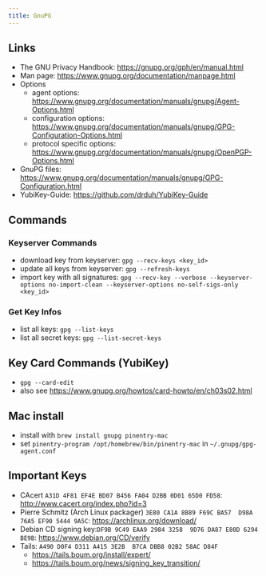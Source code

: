 ```yaml
---
title: GnuPG
---
```


## Links
- The GNU Privacy Handbook: https://gnupg.org/gph/en/manual.html
- Man page: https://www.gnupg.org/documentation/manpage.html
- Options
  - agent options: https://www.gnupg.org/documentation/manuals/gnupg/Agent-Options.html
  - configuration options: https://www.gnupg.org/documentation/manuals/gnupg/GPG-Configuration-Options.html
  - protocol specific options: https://www.gnupg.org/documentation/manuals/gnupg/OpenPGP-Options.html
- GnuPG files: https://www.gnupg.org/documentation/manuals/gnupg/GPG-Configuration.html
- YubiKey-Guide: https://github.com/drduh/YubiKey-Guide

## Commands

### Keyserver Commands
- download key from keyserver: `gpg --recv-keys <key_id>`
- update all keys from keyserver: `gpg --refresh-keys`
- import key with all signatures: `gpg --recv-key --verbose --keyserver-options no-import-clean --keyserver-options no-self-sigs-only <key_id>`

### Get Key Infos
- list all keys: `gpg --list-keys`
- list all secret keys: `gpg --list-secret-keys`

## Key Card Commands (YubiKey)
- `gpg --card-edit`
- also see https://www.gnupg.org/howtos/card-howto/en/ch03s02.html

## Mac install
- install with `brew install gnupg pinentry-mac`
- set `pinentry-program /opt/homebrew/bin/pinentry-mac` in `~/.gnupg/gpg-agent.conf`

## Important Keys
- CAcert `A31D 4F81 EF4E BD07 B456 FA04 D2BB 0D01 65D0 FD58`: http://www.cacert.org/index.php?id=3
- Pierre Schmitz (Arch Linux packager) `3E80 CA1A 8B89 F69C BA57  D98A 76A5 EF90 5444 9A5C`: https://archlinux.org/download/
- Debian CD signing key:`DF9B 9C49 EAA9 2984 3258  9D76 DA87 E80D 6294 BE9B`: https://www.debian.org/CD/verify
- Tails: `A490 D0F4 D311 A415 3E2B  B7CA DBB8 02B2 58AC D84F`
  - https://tails.boum.org/install/expert/
  - https://tails.boum.org/news/signing_key_transition/
